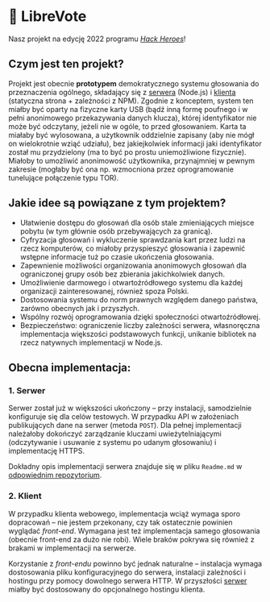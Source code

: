 # 🗽️ LibreVote

Nasz projekt na edycję 2022 programu [*Hack Heroes*][hh]!

## Czym jest ten projekt?

Projekt jest obecnie **prototypem** demokratycznego systemu głosowania do przeznaczenia ogólnego, składający się z [serwera][serwer] (Node.js) i
[klienta][klient] (statyczna strona + zależności z NPM). Zgodnie z konceptem, system ten miałby być oparty na fizyczne karty USB (bądź inną formę poufnego
i w pełni anonimowego przekazywania danych klucza), której identyfikator nie może być odczytany, jeżeli nie w ogóle, to przed głosowaniem. Karta ta miałaby
być wylosowana, a użytkownik oddzielnie zapisany (aby nie mógł on wielokrotnie wziąć udziału), bez jakiejkolwiek informacji jaki identyfikator został
mu przydzielony (ma to być po prostu uniemożliwione fizycznie). Miałoby to umożliwić anonimowość użytkownika, przynajmniej w pewnym zakresie
(mogłaby być ona np. wzmocniona przez oprogramowanie tunelujące połączenie typu TOR).

## Jakie idee są powiązane z tym projektem?

- Ułatwienie dostępu do głosowań dla osób stale zmieniających miejsce pobytu (w tym głównie osób przebywających za granicą).
- Cyfryzacja głosowań i wykluczenie sprawdzania kart przez ludzi na rzecz komputerów, co miałoby przyspieszyć głosowania i zapewnić wstępne informacje
  tuż po czasie ukończenia głosowania.
- Zapewnienie możliwości organizowania anonimowych głosowań dla ograniczonej grupy osób bez zbierania jakichkolwiek danych.
- Umożliwienie darmowego i otwartoźródłowego systemu dla każdej organizacji zainteresowanej, również spoza Polski.
- Dostosowania systemu do norm prawnych względem danego państwa, zarówno obecnych jak i przyszłych.
- Wspólny rozwój oprogramowania dzięki społeczności otwartoźródłowej.
- Bezpieczeństwo: ograniczenie liczby zależności serwera, własnoręczna implementacja większości podstawowych funkcji, unikanie bibliotek na rzecz
  natywnych implementacji w Node.js.

## Obecna implementacja:

### 1. Serwer

Serwer został już w większości ukończony – przy instalacji, samodzielnie konfiguruje się dla celów testowych. W przypadku API w założeniach publikujących
dane na serwer (metoda `POST`). Dla pełnej implementacji należałoby dokończyć zarządzanie kluczami uwieżytelniającymi (odczytywanie i usuwanie z
systemu po udanym głosowaniu) i implementację HTTPS.

Dokładny opis implementacji serwera znajduje się w pliku `Readme.md` w [odpowiednim repozytorium][serwer].

### 2. Klient

W przypadku klienta webowego, implementacja wciąż wymaga sporo dopracowań – nie jestem przekonany, czy tak ostatecznie powinien wyglądać *front-end*.
Wymagana jest też implementacja samego głosowania (obecnie front-end za dużo nie robi). Wiele braków pokrywa się również z brakami w implementacji na
serwerze.

Korzystanie z *front-endu* powinno być jednak naturalne – instalacja wymaga dostosowania pliku konfiguracyjnego do serwera, instalacji zależności i
hostingu przy pomocy dowolnego serwera HTTP. W przyszłości [serwer] miałby być dostosowany do opcjonalnego hostingu klienta.

[hh]: https://www.hackheroes.pl/
[serwer]: https://github.com/HHTeamMandalorians/client
[klient]: https://github.com/HHTeamMandalorians/server
